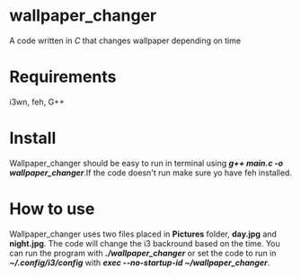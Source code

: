 # wallpaper_changer
A code written in *C* that changes wallpaper depending on time
# Requirements
i3wn, feh, G++
# Install
Wallpaper_changer should be easy to run in terminal using ***g++ main.c -o wallpaper_changer***.If the code doesn't run make sure yo have feh installed.
# How to use
Wallpaper_changer uses two files placed in **Pictures** folder, **day.jpg** and **night.jpg**. The code will change the i3 backround based on the time.
You can run the program with ***./wallpaper_changer*** or set the code to run in ***~/.config/i3/config*** with ***exec --no-startup-id  ~/wallpaper_changer***.
